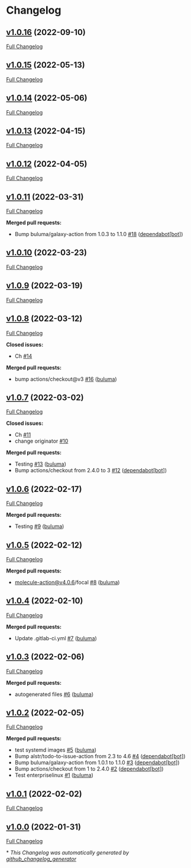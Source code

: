 # Changelog

## [v1.0.16](https://github.com/buluma/ansible-role-aide/tree/v1.0.16) (2022-09-10)

[Full Changelog](https://github.com/buluma/ansible-role-aide/compare/v1.0.15...v1.0.16)

## [v1.0.15](https://github.com/buluma/ansible-role-aide/tree/v1.0.15) (2022-05-13)

[Full Changelog](https://github.com/buluma/ansible-role-aide/compare/v1.0.14...v1.0.15)

## [v1.0.14](https://github.com/buluma/ansible-role-aide/tree/v1.0.14) (2022-05-06)

[Full Changelog](https://github.com/buluma/ansible-role-aide/compare/v1.0.13...v1.0.14)

## [v1.0.13](https://github.com/buluma/ansible-role-aide/tree/v1.0.13) (2022-04-15)

[Full Changelog](https://github.com/buluma/ansible-role-aide/compare/v1.0.12...v1.0.13)

## [v1.0.12](https://github.com/buluma/ansible-role-aide/tree/v1.0.12) (2022-04-05)

[Full Changelog](https://github.com/buluma/ansible-role-aide/compare/v1.0.11...v1.0.12)

## [v1.0.11](https://github.com/buluma/ansible-role-aide/tree/v1.0.11) (2022-03-31)

[Full Changelog](https://github.com/buluma/ansible-role-aide/compare/v1.0.10...v1.0.11)

**Merged pull requests:**

- Bump buluma/galaxy-action from 1.0.3 to 1.1.0 [\#18](https://github.com/buluma/ansible-role-aide/pull/18) ([dependabot[bot]](https://github.com/apps/dependabot))

## [v1.0.10](https://github.com/buluma/ansible-role-aide/tree/v1.0.10) (2022-03-23)

[Full Changelog](https://github.com/buluma/ansible-role-aide/compare/v1.0.9...v1.0.10)

## [v1.0.9](https://github.com/buluma/ansible-role-aide/tree/v1.0.9) (2022-03-19)

[Full Changelog](https://github.com/buluma/ansible-role-aide/compare/v1.0.8...v1.0.9)

## [v1.0.8](https://github.com/buluma/ansible-role-aide/tree/v1.0.8) (2022-03-12)

[Full Changelog](https://github.com/buluma/ansible-role-aide/compare/v1.0.7...v1.0.8)

**Closed issues:**

- Ch [\#14](https://github.com/buluma/ansible-role-aide/issues/14)

**Merged pull requests:**

- bump actions/checkout@v3 [\#16](https://github.com/buluma/ansible-role-aide/pull/16) ([buluma](https://github.com/buluma))

## [v1.0.7](https://github.com/buluma/ansible-role-aide/tree/v1.0.7) (2022-03-02)

[Full Changelog](https://github.com/buluma/ansible-role-aide/compare/v1.0.6...v1.0.7)

**Closed issues:**

- Ch [\#11](https://github.com/buluma/ansible-role-aide/issues/11)
- change originator [\#10](https://github.com/buluma/ansible-role-aide/issues/10)

**Merged pull requests:**

- Testing [\#13](https://github.com/buluma/ansible-role-aide/pull/13) ([buluma](https://github.com/buluma))
- Bump actions/checkout from 2.4.0 to 3 [\#12](https://github.com/buluma/ansible-role-aide/pull/12) ([dependabot[bot]](https://github.com/apps/dependabot))

## [v1.0.6](https://github.com/buluma/ansible-role-aide/tree/v1.0.6) (2022-02-17)

[Full Changelog](https://github.com/buluma/ansible-role-aide/compare/v1.0.5...v1.0.6)

**Merged pull requests:**

- Testing [\#9](https://github.com/buluma/ansible-role-aide/pull/9) ([buluma](https://github.com/buluma))

## [v1.0.5](https://github.com/buluma/ansible-role-aide/tree/v1.0.5) (2022-02-12)

[Full Changelog](https://github.com/buluma/ansible-role-aide/compare/v1.0.4...v1.0.5)

**Merged pull requests:**

- molecule-action@v4.0.6/focal [\#8](https://github.com/buluma/ansible-role-aide/pull/8) ([buluma](https://github.com/buluma))

## [v1.0.4](https://github.com/buluma/ansible-role-aide/tree/v1.0.4) (2022-02-10)

[Full Changelog](https://github.com/buluma/ansible-role-aide/compare/v1.0.3...v1.0.4)

**Merged pull requests:**

- Update .gitlab-ci.yml [\#7](https://github.com/buluma/ansible-role-aide/pull/7) ([buluma](https://github.com/buluma))

## [v1.0.3](https://github.com/buluma/ansible-role-aide/tree/v1.0.3) (2022-02-06)

[Full Changelog](https://github.com/buluma/ansible-role-aide/compare/v1.0.2...v1.0.3)

**Merged pull requests:**

- autogenerated files [\#6](https://github.com/buluma/ansible-role-aide/pull/6) ([buluma](https://github.com/buluma))

## [v1.0.2](https://github.com/buluma/ansible-role-aide/tree/v1.0.2) (2022-02-05)

[Full Changelog](https://github.com/buluma/ansible-role-aide/compare/v1.0.1...v1.0.2)

**Merged pull requests:**

- test systemd images [\#5](https://github.com/buluma/ansible-role-aide/pull/5) ([buluma](https://github.com/buluma))
- Bump alstr/todo-to-issue-action from 2.3 to 4.6 [\#4](https://github.com/buluma/ansible-role-aide/pull/4) ([dependabot[bot]](https://github.com/apps/dependabot))
- Bump buluma/galaxy-action from 1.0.1 to 1.1.0 [\#3](https://github.com/buluma/ansible-role-aide/pull/3) ([dependabot[bot]](https://github.com/apps/dependabot))
- Bump actions/checkout from 1 to 2.4.0 [\#2](https://github.com/buluma/ansible-role-aide/pull/2) ([dependabot[bot]](https://github.com/apps/dependabot))
- Test enterpriselinux [\#1](https://github.com/buluma/ansible-role-aide/pull/1) ([buluma](https://github.com/buluma))

## [v1.0.1](https://github.com/buluma/ansible-role-aide/tree/v1.0.1) (2022-02-02)

[Full Changelog](https://github.com/buluma/ansible-role-aide/compare/v1.0.0...v1.0.1)

## [v1.0.0](https://github.com/buluma/ansible-role-aide/tree/v1.0.0) (2022-01-31)

[Full Changelog](https://github.com/buluma/ansible-role-aide/compare/2519153849fa9a01c92c259a985ec6d9b3ad818d...v1.0.0)



\* *This Changelog was automatically generated by [github_changelog_generator](https://github.com/github-changelog-generator/github-changelog-generator)*

